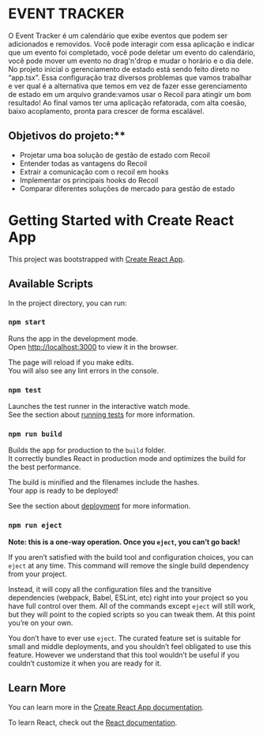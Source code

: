 # EVENT TRACKER # 

O Event Tracker é um calendário que exibe eventos que podem ser adicionados e removidos. 
Você pode interagir com essa aplicação e indicar que um evento foi completado, você pode deletar um evento do calendário, você pode mover um evento no drag'n'drop e mudar o horário e o dia dele.
No projeto inicial o gerenciamento de estado está sendo feito direto no “app.tsx”.
Essa configuração traz diversos problemas que vamos trabalhar e ver qual é a alternativa que temos em vez de fazer esse gerenciamento de estado em um arquivo grande:vamos usar o Recoil para atingir um bom resultado!
Ao final vamos ter uma aplicação refatorada, com alta coesão, baixo acoplamento, pronta para crescer de forma escalável. 

## Objetivos do projeto:**

- Projetar uma boa solução de gestão de estado com Recoil
- Entender todas as vantagens do Recoil
- Extrair a comunicação com o recoil em hooks
- Implementar os principais hooks do Recoil
- Comparar diferentes soluções de mercado para gestão de estado

# Getting Started with Create React App

This project was bootstrapped with [Create React App](https://github.com/facebook/create-react-app).

## Available Scripts

In the project directory, you can run:

### `npm start`

Runs the app in the development mode.\
Open [http://localhost:3000](http://localhost:3000) to view it in the browser.

The page will reload if you make edits.\
You will also see any lint errors in the console.

### `npm test`

Launches the test runner in the interactive watch mode.\
See the section about [running tests](https://facebook.github.io/create-react-app/docs/running-tests) for more information.

### `npm run build`

Builds the app for production to the `build` folder.\
It correctly bundles React in production mode and optimizes the build for the best performance.

The build is minified and the filenames include the hashes.\
Your app is ready to be deployed!

See the section about [deployment](https://facebook.github.io/create-react-app/docs/deployment) for more information.

### `npm run eject`

**Note: this is a one-way operation. Once you `eject`, you can’t go back!**

If you aren’t satisfied with the build tool and configuration choices, you can `eject` at any time. This command will remove the single build dependency from your project.

Instead, it will copy all the configuration files and the transitive dependencies (webpack, Babel, ESLint, etc) right into your project so you have full control over them. All of the commands except `eject` will still work, but they will point to the copied scripts so you can tweak them. At this point you’re on your own.

You don’t have to ever use `eject`. The curated feature set is suitable for small and middle deployments, and you shouldn’t feel obligated to use this feature. However we understand that this tool wouldn’t be useful if you couldn’t customize it when you are ready for it.

## Learn More

You can learn more in the [Create React App documentation](https://facebook.github.io/create-react-app/docs/getting-started).

To learn React, check out the [React documentation](https://reactjs.org/).
